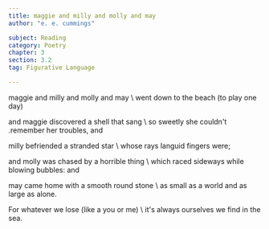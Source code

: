 ```yaml
---
title: maggie and milly and molly and may
author: "e. e. cummings"

subject: Reading
category: Poetry
chapter: 3
section: 3.2
tag: Figurative Language

---
```

maggie and milly and molly and may \\
went down to the beach (to play one day)

and maggie discovered a shell that sang \\
so sweetly she couldn't .remember her troubles, and

milly befriended a stranded star \\
whose rays languid fingers were;

and molly was chased by a horrible thing \\
which raced sideways while blowing bubbles: and

may came home with a smooth round stone \\
as small as a world and as large as alone.

For whatever we lose (like a you or me) \\
it's always ourselves we find in the sea.
